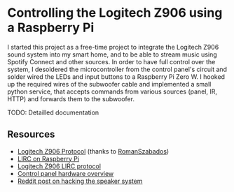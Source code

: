 # Controlling the Logitech Z906 using a Raspberry Pi

I started this project as a free-time project to integrate the Logitech Z906 sound system into my smart home, 
and to be able to stream music using Spotify Connect and other sources. In order to have full control over the
system, I desoldered the microcontroller from the control panel's circuit and solder wired the LEDs and input
buttons to a Raspberry Pi Zero W. I hooked up the required wires of the subwoofer cable and implemented a small
python service, that accepts commands from various sources (panel, IR, HTTP) and forwards them to the subwoofer.

TODO: Detailled documentation

## Resources

- [Logitech Z906 Protocol](https://github.com/nomis/logitech-z906/blob/main/protocol.rst) (thanks to [RomanSzabados](https://github.com/RomanSzabados))
- [LIRC on Raspberry Pi](https://devkimchi.com/2020/08/12/turning-raspberry-pi-into-remote-controller/)
- [Logitech Z906 LIRC protocol](https://sourceforge.net/p/lirc-remotes/mailman/lirc-remotes-users/thread/55239D94.7010304%40gmail.com/#msg33739361)
- [Control panel hardware overview](https://www.reddit.com/r/hardwarehacking/comments/99eh5u/hacking_the_logitech_z906_speaker_system/)
- [Reddit post on hacking the speaker system](https://www.reddit.com/r/hardwarehacking/comments/hnpprk/hacking_the_logitech_z906_speaker_system/gfyyeng/)
